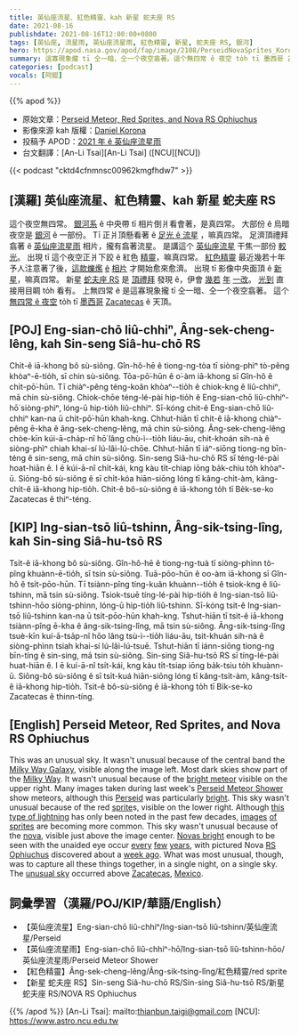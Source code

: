 ```yaml
---
title: 英仙座流星、紅色精靈、kah 新星 蛇夫座 RS
date: 2021-08-16
publishdate: 2021-08-16T12:00:00+0800
tags: [英仙座, 流星雨, 英仙座流星雨, 紅色精靈, 新星, 蛇夫座 RS, 銀河]
hero: https://apod.nasa.gov/apod/fap/image/2108/PerseidNovaSprites_Korona_960.jpg
summary: 這寡現象攏 tī 仝一暗、仝一个夜空翕著。這个無四常 ê 夜空 to̍h tī 墨西哥 Zacatecas ê 天頂。
categories: [podcast]
vocals: [阿錕]
---
```


{{% apod %}}

- 原始文章：[Perseid Meteor, Red Sprites, and Nova RS Ophiuchus](https://apod.nasa.gov/apod/ap210816.html)
- 影像來源 kah 版權：[Daniel Korona](mailto:dakoko_minera@live.com.ar)
- 投稿予 APOD：[2021 年 ê 英仙座流星雨](https://www.facebook.com/media/set/?vanity=APOD.Sky&set=a.3855532511217606)
- 台文翻譯：[An-Li Tsai][An-Li Tsai] ([NCU][NCU])

{{< podcast "cktd4cfnmnsc00962kmgfhdw7" >}}

## [漢羅] 英仙座流星、紅色精靈、kah 新星 蛇夫座 RS
這个夜空無四常。
[銀河系][Milky Way Galaxy] ê 中央帶 tī 相片倒爿看會著，是真四常。
大部份 ê 烏暗夜空是 [銀河][Milky Way] ê 一部份。
Tī 正爿頂懸看著 ê [足光 ê 流星][bright meteor] ，嘛真四常。
足濟頂禮拜翕著 ê [英仙座流星雨][Perseid Meteor Shower] 相片，攏有翕著流星。
是講這个 [英仙座流星][Perseid t] 干焦一部份 [較光][bright t]。
出現 tī 這个夜空正爿下跤 ê 紅色 [精靈][sprite]，嘛真四常。
[紅色精靈][sprites] 最近幾若十年予人注意著了後，[這款爍爁][this type of lightning] [ê][of t] [相片][images] 才開始愈來愈濟。
出現 tī 影像中央面頂 ê [新星][nova]，嘛真四常。
新星 [蛇夫座 RS][RS Ophiuchus] 是 [頂禮拜][week ago] 發現 ê，伊會 [幾若][few] [年][years] [一改][every t]。
[光到][Novas bright] 直接用目睭 to̍h 看有。
上無四常 ê 是這寡現象攏 tī 仝一暗、仝一个夜空翕著。
這个 [無四常 ê 夜空][unusual sky] to̍h tī [墨西哥][Mexico] [Zacatecas][Zacatecas] ê 天頂。





## [POJ] Eng-sian-chō liû-chhiⁿ, Âng-sek-cheng-lêng, kah Sin-seng Siâ-hu-chō RS
Chi̍t-ê iā-khong bô sù-siông.
Gîn-hô-hē ê tiong-ng-tòa tī siòng-phìⁿ tò-pêng khòaⁿ-ē-tio̍h, sī chin sù-siông.
Tōa-pō͘-hūn ê o͘-àm iā-khong sī Gîn-hô ê chi̍t-pō͘-hūn.
Tī chiàⁿ-pêng téng-koân khòaⁿ--tio̍h ê chiok-kng ê liû-chhiⁿ, mā chin sù-siông.
Chiok-chōe téng-lé-pài hip-tio̍h ê Eng-sian-chō liû-chhiⁿ-hō͘ siòng-phìⁿ, lóng-ū hip-tio̍h liû-chhiⁿ.
Sī-kóng chit-ê Eng-sian-chō liû-chhiⁿ kan-na ū chi̍t-pō͘-hūn khah-kng.
Chhut-hiān tī chit-ê iā-khong chiàⁿ-pêng ē-kha ê âng-sek-cheng-lêng, mā chin sù-siông.
Âng-sek-cheng-lêng chòe-kīn kúi-ā-cha̍p-nî hō͘ lâng chù-ì--tio̍h liáu-āu, chit-khoán sih-nà ê siòng-phìⁿ chiah khai-sí lú-lâi-lú-chōe.
Chhut-hiān tī iáⁿ-siōng tiong-ng bīn-téng ê sin-seng, mā chin sù-siông.
Sin-seng Siâ-hu-chō RS sī téng-lé-pài hoat-hiān ê.
I ē kúi-ā-nî chi̍t-kái, kng kàu ti̍t-chiap iōng ba̍k-chiu to̍h khòaⁿ-ū.
Siōng-bô sù-siông ê sī chi̍t-kóa hiān-siōng lóng tī kâng-chi̍t-àm, kâng-chi̍t-ê iā-khong hip-tio̍h.
Chit-ê bô-sù-siông ê iā-khong to̍h tī Be̍k-se-ko Zacatecas ê thiⁿ-téng.


## [KIP] Ing-sian-tsō liû-tshinn, Âng-sik-tsing-lîng, kah Sin-sing Siâ-hu-tsō RS
Tsi̍t-ê iā-khong bô sù-siông.
Gîn-hô-hē ê tiong-ng-tuà tī siòng-phìnn tò-pîng khuànn-ē-tio̍h, sī tsin sù-siông.
Tuā-pōo-hūn ê oo-àm iā-khong sī Gîn-hô ê tsi̍t-pōo-hūn.
Tī tsiànn-pîng tíng-kuân khuànn--tio̍h ê tsiok-kng ê liû-tshinn, mā tsin sù-siông.
Tsiok-tsuē tíng-lé-pài hip-tio̍h ê Ing-sian-tsō liû-tshinn-hōo siòng-phìnn, lóng-ū hip-tio̍h liû-tshinn.
Sī-kóng tsit-ê Ing-sian-tsō liû-tshinn kan-na ū tsi̍t-pōo-hūn khah-kng.
Tshut-hiān tī tsit-ê iā-khong tsiànn-pîng ē-kha ê âng-sik-tsing-lîng, mā tsin sù-siông.
Âng-sik-tsing-lîng tsuè-kīn kuí-ā-tsa̍p-nî hōo lâng tsù-ì--tio̍h liáu-āu, tsit-khuán sih-nà ê siòng-phìnn tsiah khai-sí lú-lâi-lú-tsuē.
Tshut-hiān tī iánn-siōng tiong-ng bīn-tíng ê sin-sing, mā tsin sù-siông.
Sin-sing Siâ-hu-tsō RS sī tíng-lé-pài huat-hiān ê.
I ē kuí-ā-nî tsi̍t-kái, kng kàu ti̍t-tsiap iōng ba̍k-tsiu to̍h khuànn-ū.
Siōng-bô sù-siông ê sī tsi̍t-kuá hiān-siōng lóng tī kâng-tsi̍t-àm, kâng-tsi̍t-ê iā-khong hip-tio̍h.
Tsit-ê bô-sù-siông ê iā-khong to̍h tī Bi̍k-se-ko Zacatecas ê thinn-tíng.



## [English] Perseid Meteor, Red Sprites, and Nova RS Ophiuchus
This was an unusual sky.
It wasn't unusual because of the central band the [Milky Way Galaxy][Milky Way Galaxy], visible along the image left.
Most dark skies show part of the [Milky Way][Milky Way].
It wasn't unusual because of the [bright meteor][bright meteor] visible on the upper right.
Many images taken during last week's [Perseid Meteor Shower][Perseid Meteor Shower] show meteors, although this [Perseid][Perseid e] was particularly [bright][bright e].
This sky wasn't unusual because of the red [sprite][sprite]s, visible on the lower right.
Although [this type of lightning][this type of lightning] has only been noted in the past few decades, [images][images] [of][of e] [sprites][sprites] are becoming more common.
This sky wasn't unusual because of the [nova][nova], visible just above the image center.
[Novas bright][Novas bright] enough to be seen with the unaided eye occur [every][every e] [few][few] [years][years], with pictured Nova [RS Ophiuchus][RS Ophiuchus] discovered about a [week ago][week ago].
What was most unusual, though, was to capture all these things together, in a single night, on a single sky.
The [unusual sky][unusual sky] occurred above [Zacatecas][Zacatecas], [Mexico][Mexico].



## 詞彙學習（漢羅/POJ/KIP/華語/English）
- 【英仙座流星】Eng-sian-chō liû-chhiⁿ/Ing-sian-tsō liû-tshinn/英仙座流星/Perseid
- 【英仙座流星雨】Eng-sian-chō liû-chhiⁿ-hō͘/Ing-sian-tsō liû-tshinn-hōo/英仙座流星雨/Perseid Meteor Shower
- 【紅色精靈】Âng-sek-cheng-lêng/Âng-sik-tsing-lîng/紅色精靈/red sprite
- 【新星 蛇夫座 RS】Sin-seng Siâ-hu-chō RS/Sin-sing Siâ-hu-tsō RS/新星 蛇夫座 RS/NOVA RS Ophiuchus

{{% /apod %}}
[An-Li Tsai]: mailto:thianbun.taigi@gmail.com
[NCU]: https://www.astro.ncu.edu.tw

[Milky Way Galaxy]:http://www.atlasoftheuniverse.com/galaxy.html
[Milky Way]:https://imagine.gsfc.nasa.gov/science/objects/milkyway1.html
[bright meteor]:https://apod.nasa.gov/apod/ap081125.html
[Perseid Meteor Shower]:https://en.wikipedia.org/wiki/Perseids
[Perseid e]:https://apod.nasa.gov/apod/ap210803.html
[Perseid t]:https://apod.tw/daily/20210803/
[bright e]:https://apod.nasa.gov/apod/ap210814.html
[bright t]:https://apod.tw/daily/20210814/
[sprite]:https://en.wikipedia.org/wiki/Sprite_(lightning)
[this type of lightning]:https://earthsky.org/earth/definition-what-are-lightning-sprites/
[images]:https://apod.nasa.gov/apod/ap191008.html
[of e]:https://apod.nasa.gov/apod/ap210330.html
[of t]:https://apod.tw/daily/20210330/
[sprites]:https://apod.nasa.gov/apod/ap150821.html
[nova]:https://en.wikipedia.org/wiki/Nova
[Novas bright]:https://apod.nasa.gov/apod/ap060726.html
[every e]:https://apod.nasa.gov/apod/ap210607.html
[every t]:https://apod.tw/daily/20210607/
[few]:https://apod.nasa.gov/apod/ap180325.html
[years]:https://apod.nasa.gov/apod/ap150325.html
[RS Ophiuchus]:https://en.wikipedia.org/wiki/RS_Ophiuchi
[week ago]:http://ooruri.kusastro.kyoto-u.ac.jp/mailarchive/vsnet-alert/26131
[unusual sky]:https://media.istockphoto.com/photos/egyptian-mau-cat-amazed-picture-id494955611?s=612x612
[Zacatecas]:https://youtu.be/JiIIAFeW56E
[Mexico]:https://en.wikipedia.org/wiki/Mexico
